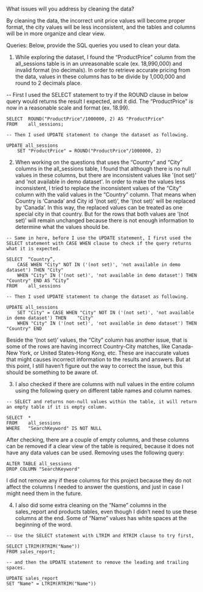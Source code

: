 What issues will you address by cleaning the data?

By cleaning the data, the incorrect unit price values will become proper format, the city values will be less inconsistent, and the tables and columns will be in more organize and clear view.



Queries:
Below, provide the SQL queries you used to clean your data.

1. While exploring the dataset, I found the “ProductPrice" column from the all_sessions table is in an unreasonable scale (ex. 18,990,000) and invalid format (no decimals). In order to retrieve accurate pricing from the data, values in these columns has to be divide by 1,000,000 and round to 2 decimals place.

-- First I used the SELECT statement to try if the ROUND clause in below query would returns the result I expected, and it did. The “ProductPrice" is now in a reasonable scale and format (ex. 18.99).
```
SELECT	ROUND("ProductPrice"/1000000, 2) AS "ProductPrice"
FROM	all_sessions;
```

```
-- Then I used UPDATE statement to change the dataset as following.

UPDATE all_sessions
	SET "ProductPrice" = ROUND("ProductPrice"/1000000, 2)
```

2. When working on the questions that uses the “Country” and “City” columns in the all_sessions table, I found that although there is no null values in these columns, but there are inconsistent values like '(not set)' and 'not available in demo dataset'. In order to make the values less inconsistent, I tried to replace the inconsistent values of the “City” column with the valid values in the “Country” column. That means when Country is ‘Canada’ and City id ‘(not set)’, the ‘(not set)’ will be replaced by ‘Canada’. In this way, the replaced values can be treated as one special city in that country. But for the rows that both values are ‘(not set)’ will remain unchanged because there is not enough information to determine what the values should be.

```
-- Same in here, before I use the UPDATE statement, I first used the SELECT statement with CASE WHEN clause to check if the query returns what it is expected.

SELECT	“Country”, 
	CASE WHEN "City" NOT IN ('(not set)', 'not available in demo dataset') THEN "City" 
	WHEN "City" IN ('(not set)', 'not available in demo dataset') THEN "Country" END AS “City”
FROM	all_sessions
```

```
-- Then I used UPDATE statement to change the dataset as following.

UPDATE all_sessions
	SET "City" = CASE WHEN "City" NOT IN ('(not set)', 'not available in demo dataset') THEN 	"City" 
	WHEN "City" IN ('(not set)', 'not available in demo dataset') THEN "Country" END
```

Beside the ‘(not set)’ values, the “City” column has another issue, that is some of the rows are having incorrect Country-City matches, like Canada-New York, or United States-Hong Kong, etc. These are inaccurate values that might causes incorrect information to the results and answers. But at this point, I still haven’t figure out the way to correct the issue, but this should be something to be aware of.

3. I also checked if there are columns with null values in the entire column using the following query on different table names and column names.

```
-- SELECT and returns non-null values within the table, it will return an empty table if it is empty column.

SELECT	*
FROM 	all_sessions
WHERE 	"SearchKeyword" IS NOT NULL
```

After checking, there are a couple of empty columns, and these columns can be removed if a clear view of the table is required, because it does not have any data values can be used. Removing uses the following query:

```
ALTER TABLE all_sessions
DROP COLUMN "SearchKeyword"
```

I did not remove any if these columns for this project because they do not affect the columns I needed to answer the questions, and just in case I might need them in the future.

4. I also did some extra cleaning on the “Name” columns in the sales_report and products tables, even though I didn’t need to use these columns at the end. Some of “Name” values has white spaces at the beginning of the word.

```
-- Use the SELECT statement with LTRIM and RTRIM clause to try first,

SELECT LTRIM(RTRIM("Name"))
FROM sales_report;
```

```
-- and then the UPDATE statement to remove the leading and trailing spaces.

UPDATE sales_report
SET "Name" = LTRIM(RTRIM("Name"))
```
